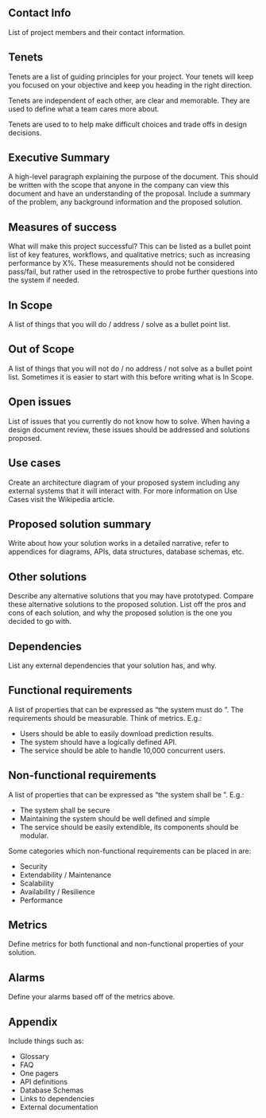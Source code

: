 ## Contact Info
List of project members and their contact information.

## Tenets
Tenets are a list of guiding principles for your project. 
Your tenets will keep you focused on your objective and keep you heading in the right direction.

Tenets are independent of each other, are clear and memorable. 
They are used to define what a team cares more about.

Tenets are used to to help make difficult choices and trade offs in design decisions. 

## Executive Summary
A high-level paragraph explaining the purpose of the document. 
This should be written with the scope that anyone in the company can view this document and have an understanding of the proposal. Include a summary of the problem, any background information and the proposed solution.

## Measures of success
What will make this project successful? 
This can be listed as a bullet point list of key features, workflows, and qualitative metrics; such as increasing performance by X%. 
These measurements should not be considered pass/fail, but rather used in the retrospective to probe further questions into the system if needed.

## In Scope
A list of things that you will do / address / solve as a bullet point list.

## Out of Scope
A list of things that you will not do / no address / not solve as a bullet point list. 
Sometimes it is easier to start with this before writing what is In Scope.

## Open issues
List of issues that you currently do not know how to solve. 
When having a design document review, these issues should be addressed and solutions proposed.

## Use cases
Create an architecture diagram of your proposed system including any external systems that it will interact with. 
For more information on Use Cases visit the Wikipedia article.

## Proposed solution summary
Write about how your solution works in a detailed narrative, refer to appendices for diagrams, APIs, data structures, database schemas, etc.

## Other solutions
Describe any alternative solutions that you may have prototyped. 
Compare these alternative solutions to the proposed solution. 
List off the pros and cons of each solution, and why the proposed solution is the one you decided to go with.

## Dependencies
List any external dependencies that your solution has, and why.

## Functional requirements
A list of properties that can be expressed as “the system must do <requirement>”. 
The requirements should be measurable. 
Think of metrics.
E.g.:
* Users should be able to easily download prediction results.
* The system should have a logically defined API.
* The service should be able to handle 10,000 concurrent users.

## Non-functional requirements
A list of properties that can be expressed as “the system shall be <requirement>”.
E.g.:
* The system shall be secure
* Maintaining the system should be well defined and simple
* The service should be easily extendible, its components should be modular.

Some categories which non-functional requirements can be placed in are:
* Security
* Extendability / Maintenance
* Scalability
* Availability / Resilience
* Performance

## Metrics
Define metrics for both functional and non-functional properties of your solution.

## Alarms
Define your alarms based off of the metrics above.

## Appendix
Include things such as:
* Glossary
* FAQ
* One pagers
* API definitions
* Database Schemas
* Links to dependencies
* External documentation
